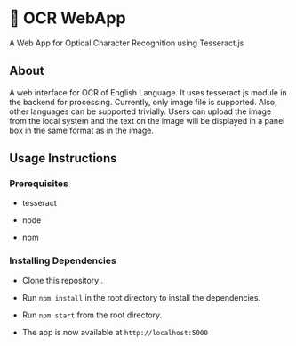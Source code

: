 # 📔 OCR WebApp
A Web App for Optical Character Recognition using Tesseract.js

## About
A web interface for OCR of English Language. It uses tesseract.js module in the backend for processing. Currently, only image file is supported. Also, other languages can be supported trivially.
Users can upload the image from the local system and the text on the image will be displayed in a panel box in the same format as in the image.



## Usage Instructions
### Prerequisites

* tesseract

* node

* npm


### Installing Dependencies
* Clone this repository .

* Run `npm install` in the root directory to install the dependencies.

* Run `npm start` from the root directory.

* The app is now available at `http://localhost:5000`
